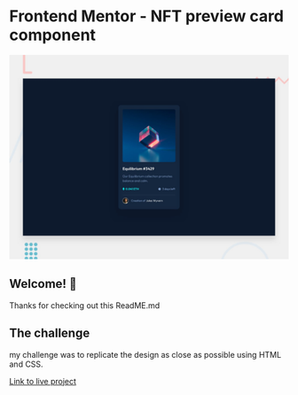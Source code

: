 # Frontend Mentor - NFT preview card component

![Design preview for the NFT preview card component coding challenge](./design/desktop-preview.jpg)

## Welcome! 👋

Thanks for checking out this ReadME.md


## The challenge

  my challenge was to replicate the design as close as possible using HTML and CSS.

[Link to live project](https://previewcardnft.netlify.app)
